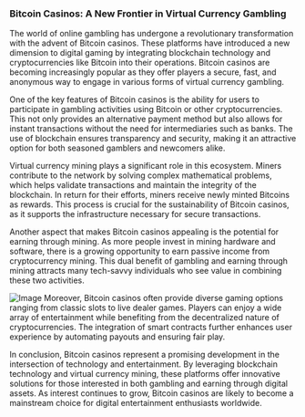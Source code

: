 ### Bitcoin Casinos: A New Frontier in Virtual Currency Gambling

The world of online gambling has undergone a revolutionary transformation with the advent of Bitcoin casinos. These platforms have introduced a new dimension to digital gaming by integrating blockchain technology and cryptocurrencies like Bitcoin into their operations. Bitcoin casinos are becoming increasingly popular as they offer players a secure, fast, and anonymous way to engage in various forms of virtual currency gambling.

One of the key features of Bitcoin casinos is the ability for users to participate in gambling activities using Bitcoin or other cryptocurrencies. This not only provides an alternative payment method but also allows for instant transactions without the need for intermediaries such as banks. The use of blockchain ensures transparency and security, making it an attractive option for both seasoned gamblers and newcomers alike.

Virtual currency mining plays a significant role in this ecosystem. Miners contribute to the network by solving complex mathematical problems, which helps validate transactions and maintain the integrity of the blockchain. In return for their efforts, miners receive newly minted Bitcoins as rewards. This process is crucial for the sustainability of Bitcoin casinos, as it supports the infrastructure necessary for secure transactions.

Another aspect that makes Bitcoin casinos appealing is the potential for earning through mining. As more people invest in mining hardware and software, there is a growing opportunity to earn passive income from cryptocurrency mining. This dual benefit of gambling and earning through mining attracts many tech-savvy individuals who see value in combining these two activities.


![Image](https://github.com/user-attachments/assets/31692037-0104-4703-abd1-696b6a7dd41b)
Moreover, Bitcoin casinos often provide diverse gaming options ranging from classic slots to live dealer games. Players can enjoy a wide array of entertainment while benefiting from the decentralized nature of cryptocurrencies. The integration of smart contracts further enhances user experience by automating payouts and ensuring fair play.

In conclusion, Bitcoin casinos represent a promising development in the intersection of technology and entertainment. By leveraging blockchain technology and virtual currency mining, these platforms offer innovative solutions for those interested in both gambling and earning through digital assets. As interest continues to grow, Bitcoin casinos are likely to become a mainstream choice for digital entertainment enthusiasts worldwide.